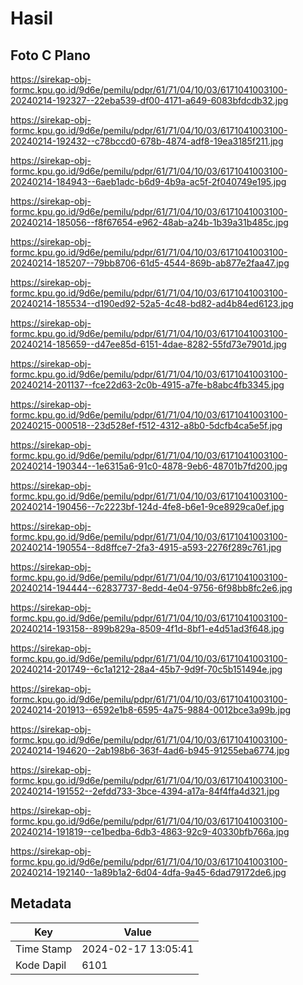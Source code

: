 # Hasil

## Foto C Plano

https://sirekap-obj-formc.kpu.go.id/9d6e/pemilu/pdpr/61/71/04/10/03/6171041003100-20240214-192327--22eba539-df00-4171-a649-6083bfdcdb32.jpg

https://sirekap-obj-formc.kpu.go.id/9d6e/pemilu/pdpr/61/71/04/10/03/6171041003100-20240214-192432--c78bccd0-678b-4874-adf8-19ea3185f211.jpg

https://sirekap-obj-formc.kpu.go.id/9d6e/pemilu/pdpr/61/71/04/10/03/6171041003100-20240214-184943--6aeb1adc-b6d9-4b9a-ac5f-2f040749e195.jpg

https://sirekap-obj-formc.kpu.go.id/9d6e/pemilu/pdpr/61/71/04/10/03/6171041003100-20240214-185056--f8f67654-e962-48ab-a24b-1b39a31b485c.jpg

https://sirekap-obj-formc.kpu.go.id/9d6e/pemilu/pdpr/61/71/04/10/03/6171041003100-20240214-185207--79bb8706-61d5-4544-869b-ab877e2faa47.jpg

https://sirekap-obj-formc.kpu.go.id/9d6e/pemilu/pdpr/61/71/04/10/03/6171041003100-20240214-185534--d190ed92-52a5-4c48-bd82-ad4b84ed6123.jpg

https://sirekap-obj-formc.kpu.go.id/9d6e/pemilu/pdpr/61/71/04/10/03/6171041003100-20240214-185659--d47ee85d-6151-4dae-8282-55fd73e7901d.jpg

https://sirekap-obj-formc.kpu.go.id/9d6e/pemilu/pdpr/61/71/04/10/03/6171041003100-20240214-201137--fce22d63-2c0b-4915-a7fe-b8abc4fb3345.jpg

https://sirekap-obj-formc.kpu.go.id/9d6e/pemilu/pdpr/61/71/04/10/03/6171041003100-20240215-000518--23d528ef-f512-4312-a8b0-5dcfb4ca5e5f.jpg

https://sirekap-obj-formc.kpu.go.id/9d6e/pemilu/pdpr/61/71/04/10/03/6171041003100-20240214-190344--1e6315a6-91c0-4878-9eb6-48701b7fd200.jpg

https://sirekap-obj-formc.kpu.go.id/9d6e/pemilu/pdpr/61/71/04/10/03/6171041003100-20240214-190456--7c2223bf-124d-4fe8-b6e1-9ce8929ca0ef.jpg

https://sirekap-obj-formc.kpu.go.id/9d6e/pemilu/pdpr/61/71/04/10/03/6171041003100-20240214-190554--8d8ffce7-2fa3-4915-a593-2276f289c761.jpg

https://sirekap-obj-formc.kpu.go.id/9d6e/pemilu/pdpr/61/71/04/10/03/6171041003100-20240214-194444--62837737-8edd-4e04-9756-6f98bb8fc2e6.jpg

https://sirekap-obj-formc.kpu.go.id/9d6e/pemilu/pdpr/61/71/04/10/03/6171041003100-20240214-193158--899b829a-8509-4f1d-8bf1-e4d51ad3f648.jpg

https://sirekap-obj-formc.kpu.go.id/9d6e/pemilu/pdpr/61/71/04/10/03/6171041003100-20240214-201749--6c1a1212-28a4-45b7-9d9f-70c5b151494e.jpg

https://sirekap-obj-formc.kpu.go.id/9d6e/pemilu/pdpr/61/71/04/10/03/6171041003100-20240214-201913--6592e1b8-6595-4a75-9884-0012bce3a99b.jpg

https://sirekap-obj-formc.kpu.go.id/9d6e/pemilu/pdpr/61/71/04/10/03/6171041003100-20240214-194620--2ab198b6-363f-4ad6-b945-91255eba6774.jpg

https://sirekap-obj-formc.kpu.go.id/9d6e/pemilu/pdpr/61/71/04/10/03/6171041003100-20240214-191552--2efdd733-3bce-4394-a17a-84f4ffa4d321.jpg

https://sirekap-obj-formc.kpu.go.id/9d6e/pemilu/pdpr/61/71/04/10/03/6171041003100-20240214-191819--ce1bedba-6db3-4863-92c9-40330bfb766a.jpg

https://sirekap-obj-formc.kpu.go.id/9d6e/pemilu/pdpr/61/71/04/10/03/6171041003100-20240214-192140--1a89b1a2-6d04-4dfa-9a45-6dad79172de6.jpg


## Metadata

| Key        | Value               |
| ---------- | ------------------- |
| Time Stamp | 2024-02-17 13:05:41 |
| Kode Dapil | 6101                |



